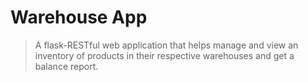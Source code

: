 # Warehouse App

> A flask-RESTful web application that helps manage and view an inventory of products in their respective warehouses and get a balance report.
